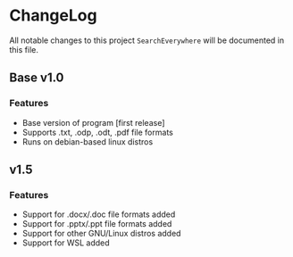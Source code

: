 # ChangeLog
All notable changes to this project ```SearchEverywhere``` will be documented in this file.


## Base v1.0 
### Features
+ Base version of program [first release]
+ Supports .txt, .odp, .odt, .pdf file formats
+ Runs on debian-based linux distros

##  v1.5 
### Features
+ Support for .docx/.doc file formats added
+ Support for .pptx/.ppt file formats added
+ Support for other GNU/Linux distros added
+ Support for WSL added

